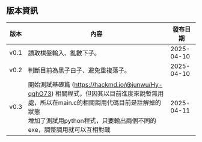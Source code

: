 ## 版本資訊

| 版本 | 內容              | 發布日期     |
|------|------------------|--------------|
| v0.1  | 讀取棋盤輸入、亂數下子。          | 2025-04-10   |
| v0.2  | 判斷目前為黑子白子、避免重複落子。 | 2025-04-10   |
| v0.3  | 開始測試基礎篇 (https://hackmd.io/@junwu/Hy-qqhO73) 相關程式，但因其以目前進度來說暫無用處，所以在main.c的相關調用代碼目前是註解掉的狀態<br>增加了測試用python程式，只要輸出兩個不同的exe，調整調用就可以互相對戰 | 2025-04-11   |